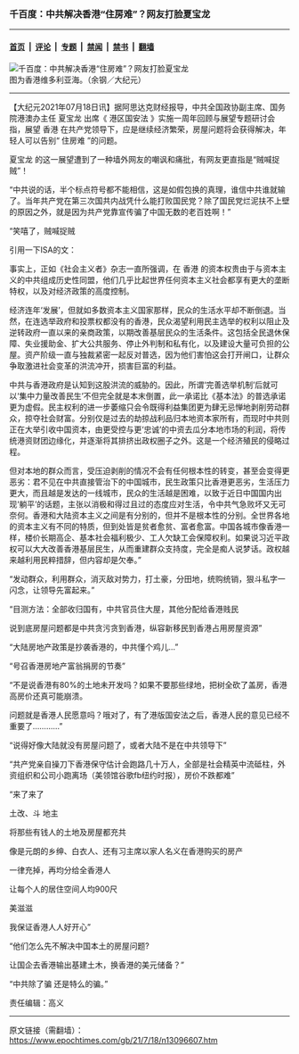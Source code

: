 ### 千百度：中共解决香港“住房难”？网友打脸夏宝龙

---

#### [首页](../../../..?n13096607) &nbsp;|&nbsp; [评论](../../../../../epoch-comment?n13096607) &nbsp;|&nbsp; [专题](../../../../../epoch-special?n13096607) &nbsp;|&nbsp; [禁闻](../../../../../epoch-news?n13096607) &nbsp;|&nbsp; [禁书](../../../../../books?n13096607) &nbsp;|&nbsp; [翻墙](https://github.com/gfw-breaker/nogfw/blob/master/README.md?n13096607)


<div><img alt="千百度：中共解决香港“住房难”？网友打脸夏宝龙" class="attachment-djy_600_400 size-djy_600_400 wp-post-image" src="https://i.epochtimes.com/assets/uploads/2021/07/id13096634-B08I1513-.jpeg"/>
<div class="caption">
 图为香港维多利亚海。（余钢／大纪元）
</div></div><hr/><div class="post_content" id="artbody" itemprop="articleBody">
 <!-- article content begin -->
 <p>
  【大纪元2021年07月18日讯】据阿思达克财经报导，中共全国政协副主席、国务院港澳办主任
  <ok href="https://www.epochtimes.com/gb/tag/%E5%A4%8F%E5%AE%9D%E9%BE%99.html">
   夏宝龙
  </ok>
  出席《
  <ok href="https://www.epochtimes.com/gb/tag/%E6%B8%AF%E5%8C%BA%E5%9B%BD%E5%AE%89%E6%B3%95.html">
   港区国安法
  </ok>
  》实施一周年回顾与展望专题研讨会指，展望
  <ok href="https://www.epochtimes.com/gb/tag/%E9%A6%99%E6%B8%AF.html">
   香港
  </ok>
  在共产党领导下，应是继续经济繁荣，房屋问题将会获得解决，年轻人可以告别“
  <ok href="https://www.epochtimes.com/gb/tag/%E4%BD%8F%E6%88%BF%E9%9A%BE.html">
   住房难
  </ok>
  ”的问题。
 </p>
 <p>
  <ok href="https://www.epochtimes.com/gb/tag/%E5%A4%8F%E5%AE%9D%E9%BE%99.html">
   夏宝龙
  </ok>
  的这一展望遭到了一种墙外网友的嘲讽和痛批，有网友更直指是“贼喊捉贼”！
 </p>
 <p>
  “中共说的话，半个标点符号都不能相信，这是如假包换的真理，谁信中共谁就输了。当年共产党在第三次国共内战凭什么能打败国民党？除了国民党烂泥扶不上壁的原因之外，就是因为共产党靠宣传骗了中国无数的老百姓啊！”
 </p>
 <p>
  “笑嘻了，贼喊捉贼
 </p>
 <p>
  引用一下ISA的文：
 </p>
 <p>
  事实上，正如《社会主义者》杂志一直所强调，在
  <ok href="https://www.epochtimes.com/gb/tag/%E9%A6%99%E6%B8%AF.html">
   香港
  </ok>
  的资本权贵由于与资本主义的中共组成历史性同盟，他们几乎比起世界任何资本主义社会都享有更大的垄断特权，以及对经济政策的高度控制。
 </p>
 <p>
  经济连年‘发展’，但就如多数资本主义国家那样，民众的生活水平却不断倒退。当然，在连选举政府和投票权都没有的香港，民众渴望利用民主选举的权利以阻止及逆转政府一直以来的亲商政策，以期改善基层民众的生活条件。这包括全民退休保障、失业援助金、扩大公共服务、停止外判制和私有化，以及建设大量可负担的公屋。资产阶级一直与独裁紧密一起反对普选，因为他们害怕这会打开闸口，让群众争取激进社会变革的洪流冲开，损害巨富的利益。
 </p>
 <p>
  中共与香港政府是认知到这股洪流的威胁的。因此，所谓‘完善选举机制’后就可以‘集中力量改善民生’不但完全就是本末倒置，此一承诺比《基本法》的普选承诺更为虚假。民主权利的进一步萎缩只会令既得利益集团更为肆无忌惮地剥削劳动群众，掠夺社会财富。分别仅是过去的劫掠战利品归本地资本家所有，而现时中共则正在大举引收中国资本，由更受控与更‘忠诚’的中资去瓜分本地市场的利润，将传统港资财团边缘化，并逐渐将其排挤出政权圈子之外。这是一个经济殖民的侵略过程。
 </p>
 <p>
  但对本地的群众而言，受压迫剥削的情况不会有任何根本性的转变，甚至会变得更恶劣：君不见在中共直接管治下的中国城市，民生政策只比香港更恶劣，生活压力更大，而且越是发达的一线城市，民众的生活越是困难，以致于近日中国国内出现‘躺平’的话题，主张以消极和得过且过的态度应对生活，令中共气急败坏又无可奈何。香港和大陆资本主义之间是有分别的，但并不是根本性的分别。全世界各地的资本主义有不同的特质，但到处皆是贫者愈贫、富者愈富。中国各城市像香港一样，楼价长期高企、基本社会福利极少、工人欠缺工会保障权利。如果说习近平政权可以大大改善香港基层民生，从而重建群众支持度，完全是痴人说梦话。政权越来越利用民粹措辞，但内容却是欠奉。”
 </p>
 <p>
  “发动群众，利用群众，消灭敌对势力，打土豪，分田地，统购统销，狠斗私字一闪念，让领导先富起来。”
 </p>
 <p>
  “目测方法：全部收归国有，中共官员住大屋，其他分配给香港贱民
 </p>
 <p>
  说到底房屋问题都是中共贪污贪到香港，纵容新移民到香港占用房屋资源”
 </p>
 <p>
  “大陆房地产政策是抄袭香港的，中共懂个鸡儿…”
 </p>
 <p>
  “号召香港房地产富翁捐房的节奏”
 </p>
 <p>
  “不是说香港有80%的土地未开发吗？如果不要那些绿地，把树全砍了盖房，香港高房价还真可能崩溃。
 </p>
 <p>
  问题就是香港人民愿意吗？哦对了，有了港版国安法之后，香港人民的意见已经不重要了…………”
 </p>
 <p>
  “说得好像大陆就没有房屋问题了，或者大陆不是在中共领导下”
 </p>
 <p>
  “共产党亲自操刀下香港保守估计会跑路几十万人，全部是社会精英中流砥柱，外资组织和公司小跑离场（美领馆谷歌fb纽约时报），房价不跌都难”
 </p>
 <p>
  “来了来了
 </p>
 <p>
  土改、斗
  <ok href="https://www.epochtimes.com/gb/tag/%E5%9C%B0%E4%B8%BB.html">
   地主
  </ok>
 </p>
 <p>
  将那些有钱人的土地及房屋都充共
 </p>
 <p>
  像是元朗的乡绅、白衣人、还有习主席以家人名义在香港购买的房产
 </p>
 <p>
  一律充掉，再均分给全香港人
 </p>
 <p>
  让每个人的居住空间人均900尺
 </p>
 <p>
  美滋滋
 </p>
 <p>
  我保证香港人人好开心”
 </p>
 <p>
  “他们怎么先不解决中国本土的房屋问题?
 </p>
 <p>
  让国企去香港输出基建土木，换香港的美元储备？”
 </p>
 <p>
  “中共除了骗 还是特么的骗。”
 </p>
 <p>
  责任编辑：高义
 </p>
 <!-- article content end -->
 <div id="below_article_ad">
 </div>
</div>


---

原文链接（需翻墙）：https://www.epochtimes.com/gb/21/7/18/n13096607.htm